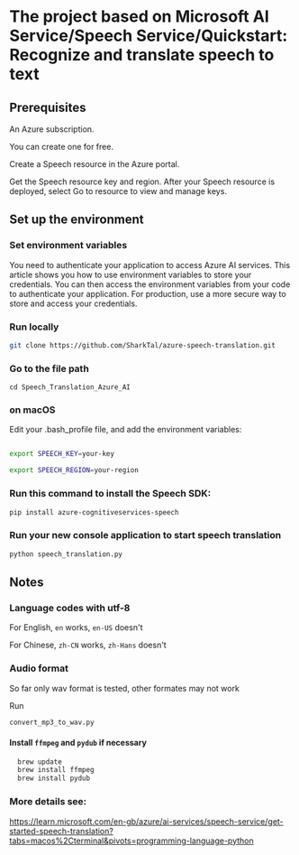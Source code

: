# The project based on Microsoft AI Service/Speech Service/Quickstart: Recognize and translate speech to text

## Prerequisites

An Azure subscription. 

You can create one for free.

Create a Speech resource in the Azure portal.

Get the Speech resource key and region. After your Speech resource is deployed, select Go to resource to view and manage keys.


## Set up the environment

### Set environment variables

You need to authenticate your application to access Azure AI services. This article shows you how to use environment variables to store your credentials. You can then access the environment variables from your code to authenticate your application. For production, use a more secure way to store and access your credentials.

### Run locally

```Bash
git clone https://github.com/SharkTal/azure-speech-translation.git
```

### Go to the file path

```Base
cd Speech_Translation_Azure_AI
```

### on macOS

Edit your .bash_profile file, and add the environment variables:

```Bash

export SPEECH_KEY=your-key

export SPEECH_REGION=your-region

 ```

### Run this command to install the Speech SDK:

```Bash
pip install azure-cognitiveservices-speech
```

### Run your new console application to start speech translation

```Bash
python speech_translation.py
```

## Notes

### Language codes with utf-8

For English, `en` works, `en-US` doesn't

For Chinese, `zh-CN` works, `zh-Hans` doesn't

### Audio format

So far only wav format is tested, other formates may not work

Run

```Bash
convert_mp3_to_wav.py
```

#### Install `ffmpeg` and `pydub` if necessary

 ```bash
   brew update
   brew install ffmpeg
   brew install pydub
```


### More details see: 

https://learn.microsoft.com/en-gb/azure/ai-services/speech-service/get-started-speech-translation?tabs=macos%2Cterminal&pivots=programming-language-python


